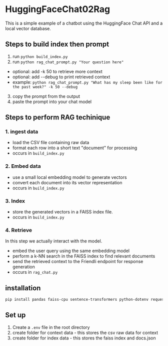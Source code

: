 # HuggingFaceChat02Rag

This is a simple example of a chatbot using the HuggingFace Chat API and a local vector database.

## Steps to build index then prompt
1. run `python build_index.py`
2. run `python rag_chat_prompt.py "Your question here"`
- optional: add -k 50 to retrieve more context
- optional: add --debug to print retrieved context
- example: `python rag_chat_prompt.py "What has my sleep been like for the past week?" -k 50 --debug`
3. copy the prompt from the output
4. paste the prompt into your chat model


## Steps to perform RAG techinique

### 1.  ingest data
- load the CSV file containing raw data
- format each row into a short text "document" for processing
- occurs in `build_index.py`

### 2. 	Embed data
- use a small local embedding model to generate vectors
- convert each document into its vector representation
- occurs in `build_index.py`

### 3. 	Index
- store the generated vectors in a FAISS index file.
- occurs in `build_index.py`

### 4.	Retrieve
In this step we actually interact with the model.
- embed the user query using the same embedding model
- perform a k-NN search in the FAISS index to find relevant documents
- send the retrieved context to the Friendli endpoint for response generation
- occurs in `rag_chat.py`

## installation

```bash
pip install pandas faiss-cpu sentence-transformers python-dotenv requests
```

## Set up

1. Create a `.env` file in the root directory 
2. create folder for context data - this stores the csv raw data for context
3. create folder for index data - this stores the faiss index and docs.json

